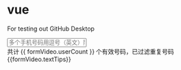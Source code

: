 # vue
 For testing out GitHub Desktop

  <div>
   <Input v-model="formVideo.phone" type="textarea" class="textInput" 
  placeholder="多个手机号码用逗号（英文）隔开" @keyup.native="inputChange($event)"></Input>
    <div class="send_tips">
      共计<span style="padding:0 3px;">{{ formVideo.userCount }}</span>个有效号码，已过滤重复号码
    </div>
    <span>{{formVideo.textTips}}</span>
  </div>
<script>
  export default {
    data () {
      return {
         formVideo:{
            phone:'',
            userCount:0,
            textTips:''
        },
      }
    },
    methods: {
      //输入手机号码
        inputChange(){
          let _this=this
          var phoneStr = _this.formVideo.phone.replace(/[^\d\,]/g,'') //输入框只能输入数字和逗号
          var phoneArr = phoneStr.split(",")
          var newArr = [];
          var rightPhone=[]
          var i = ''

          if(phoneStr){
            _this.btnRead=true
          }else{
            _this.btnRead=false
          }

          //判断重复号码
          //for (var i = 0; i<phoneArr.length ; i++) {
            //如果temp中没有arr[i],则把它加入到temp中
           //   if(phoneArr[i] ===''||phoneArr[i] ==undefined) {
           //      phoneArr.splice(i,1);
                 //i = i - 1;         
            //    console.log('phoneArr::',phoneArr)
            //  }
             // if(newArr.indexOf(phoneArr[i])===-1){
            //    newArr.push(phoneArr[i]);
           //     console.log('newArr::',newArr)
           //     
            //  _this.formVideo.phone=''
            //  _this.formVideo.phone = newArr.join(',')
            //  }
         // }
          newArr= [...new Set(phoneArr)];
          console.log('newArr:',newArr)
          _this.formVideo.phone=newArr.join(',')
          newArr.map(function(item,index){
            //遍历判断号码有效性
            //var reg = 11 && /^((13|14|15|16|17|18|19)[0-9]{1}\d{8})$/
            var reg= /^(13[0-9]|14[5|7]|15[0|1|2|3|5|6|7|8|9]|18[0|1|2|3|5|6|7|8|9])\d{8}$/
            
            if (!reg.test(item)) {
                _this.errorTipsClass='errorTipShow'
                _this.formVideo.textTips="请输入正确的手机号码"

              //  if(newArr.length>1){
              //    _this.formVideo.userCount =index+1  //号码有效数
              //  }else{
              //    _this.formVideo.userCount = 0
               // }
            }else{
              console.log('item::',item)
              console.log('index::',index)
              _this.formVideo.userCount = index+1
              _this.errorTipsClass='errorTipsHide'
              _this.formVideo.textTips=""
            }
          })   
        }
    },
    mounted () {
      
    }
  }
</script>
<style>

</style>
